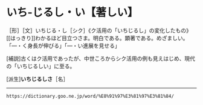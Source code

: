 # いち‐じるし・い【著しい】

［形］［文］いちじる・し［シク］《ク活用の「いちじるし」の変化したもの》[[はっきり]]わかるほど目立つさま。明白である。顕著である。めざましい。「―・く身長が伸びる」「―・い進展を見せる」

\[補説\]古くはク活用であったが、中世ころからシク活用の例も見えはじめ、現代の「いちじるしい」に至る。

\[派生\]**いちじるしさ**［名］

---
`https://dictionary.goo.ne.jp/word/%E8%91%97%E3%81%97%E3%81%84/`